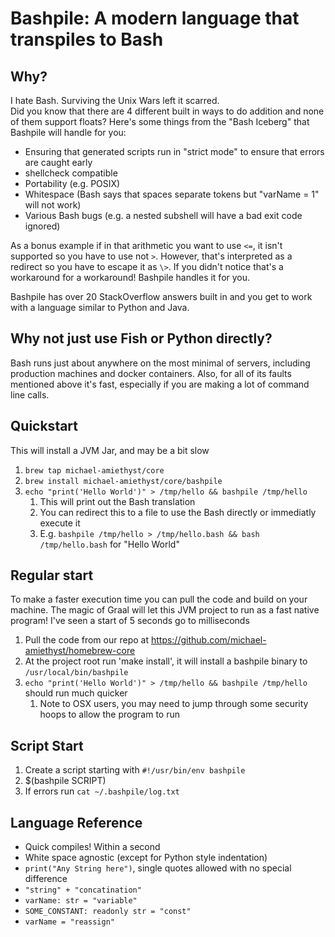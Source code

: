 # Bashpile: A modern language that transpiles to Bash

## Why?

I hate Bash.  Surviving the Unix Wars left it scarred.  
Did you know that there are 4 different built in ways to do addition and none of them support floats?
Here's some things from the "Bash Iceberg" that Bashpile will handle for you:
* Ensuring that generated scripts run in "strict mode" to ensure that errors are caught early
* shellcheck compatible
* Portability (e.g. POSIX)
* Whitespace (Bash says that spaces separate tokens but "varName = 1" will not work)
* Various Bash bugs (e.g. a nested subshell will have a bad exit code ignored)

As a bonus example if in that arithmetic you want to use `<=`,
it isn't supported so you have to use not `>`.  However, that's interpreted as a redirect so you have to escape it as `\>`.
If you didn't notice that's a workaround for a workaround!  Bashpile handles it for you.

Bashpile has over 20 StackOverflow answers built in and you get to work with a language similar to Python and Java.

## Why not just use Fish or Python directly?

Bash runs just about anywhere on the most minimal of servers, including production machines and docker containers.
Also, for all of its faults mentioned above it's fast, especially if you are making a lot of command line calls.


## Quickstart
This will install a JVM Jar, and may be a bit slow
1. `brew tap michael-amiethyst/core`
2. `brew install michael-amiethyst/core/bashpile`
3. `echo "print('Hello World')" > /tmp/hello && bashpile /tmp/hello`
   1. This will print out the Bash translation
   2. You can redirect this to a file to use the Bash directly or immediatly execute it
   3. E.g. `bashpile /tmp/hello > /tmp/hello.bash && bash /tmp/hello.bash` for "Hello World"

## Regular start
To make a faster execution time you can pull the code and build on your machine.  The magic of Graal will let this
JVM project to run as a fast native program!  I've seen a start of 5 seconds go to milliseconds
1. Pull the code from our repo at https://github.com/michael-amiethyst/homebrew-core
2. At the project root run 'make install', it will install a bashpile binary to `/usr/local/bin/bashpile`
3. `echo "print('Hello World')" > /tmp/hello && bashpile /tmp/hello` should run much quicker
   1. Note to OSX users, you may need to jump through some security hoops to allow the program to run

## Script Start

1. Create a script starting with `#!/usr/bin/env bashpile`
2. $(bashpile SCRIPT)
3. If errors run `cat ~/.bashpile/log.txt`

## Language Reference

* Quick compiles!  Within a second
* White space agnostic (except for Python style indentation)
* `print("Any String here")`, single quotes allowed with no special difference
* `"string" + "concatination"`
* `varName: str = "variable"`
* `SOME_CONSTANT: readonly str = "const"`
* `varName = "reassign"`
